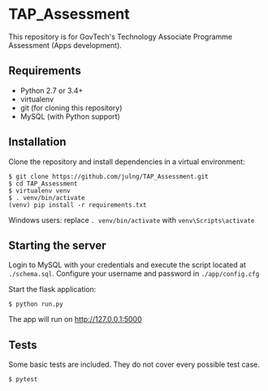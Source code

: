 TAP_Assessment
==============

This repository is for GovTech's Technology Associate Programme Assessment (Apps development).

Requirements
------------
- Python 2.7 or 3.4+
- virtualenv
- git (for cloning this repository)
- MySQL (with Python support)

Installation
------------

Clone the repository and install dependencies in a virtual environment:

    $ git clone https://github.com/julng/TAP_Assessment.git
    $ cd TAP_Assessment
    $ virtualenv venv
    $ . venv/bin/activate
    (venv) pip install -r requirements.txt

Windows users: replace `. venv/bin/activate` with `venv\Scripts\activate`

Starting the server
-----------------------

Login to MySQL with your credentials and execute the script located at `./schema.sql`. Configure your username and password in `./app/config.cfg`

Start the flask application:

	$ python run.py

The app will run on http://127.0.0.1:5000

Tests
------

Some basic tests are included. They do not cover every possible test case.
	
	$ pytest
